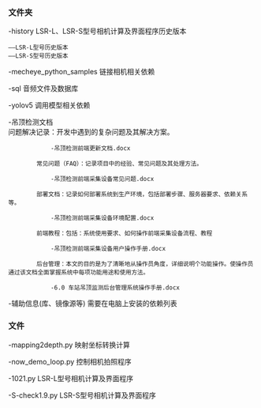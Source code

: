 ### 文件夹

-history			LSR-L、LSR-S型号相机计算及界面程序历史版本

	——LSR-L型号历史版本
	——LSR-S型号历史版本

-mecheye_python_samples 	链接相机相关依赖

-sql			音频文件及数据库

-yolov5			调用模型相关依赖

-吊顶检测文档		
			问题解决记录：开发中遇到的复杂问题及其解决方案。
   
				-吊顶检测前端更新文档.docx
    
			常见问题（FAQ）：记录项目中的经验、常见问题及其处理方法。
   
				-吊顶检测前端采集设备常见问题.docx
    
			部署文档：记录如何部署系统到生产环境，包括部署步骤、服务器要求、依赖关系等。
   
				-吊顶检测前端采集设备环境配置.docx
    
			前端教程：包括：系统使用要求、如何操作前端采集设备流程、教程 
   
				-吊顶检测前端采集设备用户操作手册.docx
    
			后台管理：本文的目的是为了清晰地从操作员角度，详细说明个功能操作。使操作员通过该文档全面掌握系统中每项功能用途和使用方法。
   
				-6.0 车站吊顶监测后台管理系统操作手册.docx

-辅助信息(库、镜像源等)	需要在电脑上安装的依赖列表

### 文件

-mapping2depth.py		映射坐标转换计算

-now_demo_loop.py		控制相机拍照程序

-1021.py			LSR-L型号相机计算及界面程序

-S-check1.9.py		LSR-S型号相机计算及界面程序
